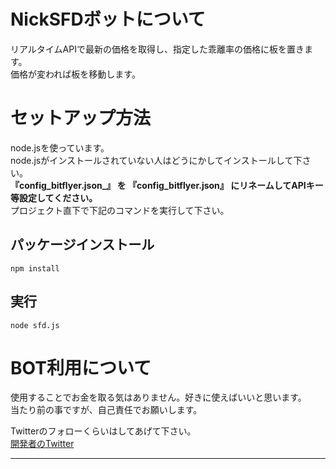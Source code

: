 # NickSFDボットについて
リアルタイムAPIで最新の価格を取得し、指定した乖離率の価格に板を置きます。  
価格が変われば板を移動します。  


# セットアップ方法  
node.jsを使っています。  
node.jsがインストールされていない人はどうにかしてインストールして下さい。  
**『config_bitflyer.json_』 を 『config_bitflyer.json』 にリネームしてAPIキー等設定してください。**  
プロジェクト直下で下記のコマンドを実行して下さい。  


## パッケージインストール
```
npm install
```

## 実行  
```
node sfd.js
```

# BOT利用について  
使用することでお金を取る気はありません。好きに使えばいいと思います。  
当たり前の事ですが、自己責任でお願いします。  

Twitterのフォローくらいはしてあげて下さい。  
[開発者のTwitter](https://twitter.com/nickworks_net)

****

